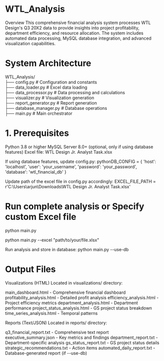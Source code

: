 # WTL_Analysis
Overview
This comprehensive financial analysis system processes WTL Design's Q3 20X2 data to provide insights into project profitability, department efficiency, and resource allocation. The system includes automated data processing, MySQL database integration, and advanced visualization capabilities.

# System Architecture
WTL_Analysis/  
├── config.py              # Configuration and constants  
├── data_loader.py         # Excel data loading  
├── data_processor.py      # Data processing and calculations  
├── visualizer.py          # Visualization generation  
├── report_generator.py    # Report generation            
├── database_manager.py    # Database operations        
├── main.py               # Main orchestrator   
 
# 1. Prerequisites

Python 3.8 or higher
MySQL Server 8.0+ (optional, only if using database features)
Excel file: WTL Design Jr. Analyst Task.xlsx

If using database features, update config.py:
pythonDB_CONFIG = {
    'host': 'localhost',
    'user': 'your_username',
    'password': 'your_password',
    'database': 'wtl_financial_db'
}

Update path of the excel file in config.py accordingly:
EXCEL_FILE_PATH = r'C:\Users\arjun\Downloads\WTL Design Jr. Analyst Task.xlsx'

# Run complete analysis or Specify custom Excel file
python main.py

python main.py --excel "path/to/your/file.xlsx"

Run analysis and store in database:
python main.py --use-db

# Output Files
Visualizations (HTML)
Located in visualizations/ directory:

main_dashboard.html - Comprehensive financial dashboard
profitability_analysis.html - Detailed profit analysis
efficiency_analysis.html - Project efficiency metrics
department_analysis.html - Department performance
project_status_analysis.html - GS project status breakdown
time_series_analysis.html - Temporal patterns

Reports (Text/JSON)
Located in reports/ directory:

q3_financial_report.txt - Comprehensive text report
executive_summary.json - Key metrics and findings
department_report.txt - Department-specific analysis
gs_status_report.txt - GS project status details
strategic_recommendations.txt - Action items
automated_daily_report.txt - Database-generated report (if --use-db)

